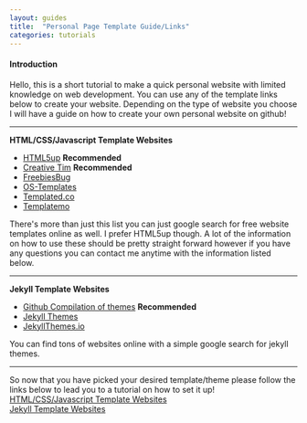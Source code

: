```yaml
---
layout: guides
title:  "Personal Page Template Guide/Links"
categories: tutorials
---
```

<h4>Introduction</h4>
Hello, this is a short tutorial to make a quick personal website with limited knowledge on web development.
You can use any of the template links below to create your website.
Depending on the type of website you choose I will have a guide on how to create your own personal website on github!

----

**HTML/CSS/Javascript Template Websites**
  * [HTML5up](https://html5up.net) **Recommended**
  * [Creative Tim](https://www.creative-tim.com) **Recommended**
  * [FreebiesBug](https://freebiesbug.com/code-stuff/html-website-templates/)
  * [OS-Templates](http://www.os-templates.com/free-website-templates?start=27)
  * [Templated.co](https://templated.co)
  * [Templatemo](http://www.templatemo.com/page/1)

There's more than just this list you can just google search for free website templates online as well. I prefer HTML5up though.
A lot of the information on how to use these should be pretty straight forward however if you have any questions you can contact me anytime with the information listed below.

----

**Jekyll Template Websites**
  * [Github Compilation of themes](https://github.com/jekyll/jekyll/wiki/Themes) **Recommended**
  * [Jekyll Themes](http://jekyllthemes.org)
  * [JekyllThemes.io](https://jekyllthemes.io)

You can find tons of websites online with a simple google search for jekyll themes.

----

So now that you have picked your desired template/theme please follow the links below to lead you to a tutorial on how to set it up!
<BR>
[HTML/CSS/Javascript Template Websites](https://nvurdien.github.io/webdev-workshop/guides/01-aHTML-CSS-JAVASCRIPT-PERSONALSITE-tutorial/)
<BR>
[Jekyll Template Websites](https://nvurdien.github.io/webdev-workshop/guides/02-htjekyll-PERSONALSITE-tutorial/)
